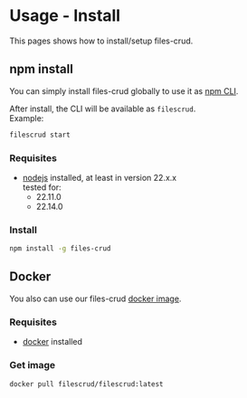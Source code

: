 # Usage - Install

This pages shows how to install/setup files-crud.

## npm install
You can simply install files-crud globally to use it as [npm CLI](https://www.npmjs.com/package/files-crud).

After install, the CLI will be available as `filescrud`. \
Example:
```bash
filescrud start
```

### Requisites
* [nodejs](https://nodejs.org/en) installed, at least in version 22.x.x \
  tested for:
  * 22.11.0
  * 22.14.0

### Install
```bash
npm install -g files-crud
```

## Docker
You also can use our files-crud [docker image](https://hub.docker.com/repository/docker/filescrud/filescrud/general).

### Requisites
* [docker](https://www.docker.com/) installed

### Get image
```bash
docker pull filescrud/filescrud:latest
```

